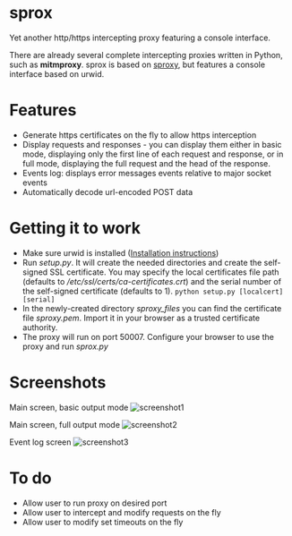 sprox
=====
Yet another http/https intercepting proxy featuring a console interface.

There are already several complete intercepting proxies written in Python, such as **mitmproxy**.
sprox is based on [sproxy](https://github.com/AdotDdot/sproxy), but features a console interface based on urwid.

Features
=======
  * Generate https certificates on the fly to allow https interception
  * Display requests and responses - you can display them either in basic mode, displaying only the first line of each request and response, or in full mode, displaying the full request and the head of the response.
  * Events log: displays error messages events relative to major socket events
  * Automatically decode url-encoded POST data
  
Getting it to work
==================
  * Make sure urwid is installed ([Installation instructions](https://github.com/wardi/urwid/wiki/Installation-instructions))
  * Run *setup.py*. It will create the needed directories and create the self-signed SSL certificate. You may specify the local certificates file path (defaults to */etc/ssl/certs/ca-certificates.crt*) and the serial number of the self-signed certificate (defaults to 1).
  `python setup.py [localcert] [serial]`
  * In the newly-created directory *sproxy_files* you can find the certificate file *sproxy.pem*. Import it in your browser as a trusted certificate authority.
  * The proxy will run on port 50007. Configure your browser to use the proxy and run *sprox.py*
  
Screenshots
===========
Main screen, basic output mode
![screenshot1](http://i62.tinypic.com/x6dbit.png "Screenshot 1")

Main screen, full output mode
![screenshot2](http://i59.tinypic.com/9adbfr.png "Screenshot 2")

Event log screen
![screenshot3](http://i59.tinypic.com/w9d4cw.png "Screenshot 3")

  
To do
=====
  * Allow user to run proxy on desired port
  * Allow user to intercept and modify requests on the fly
  * Allow user to modify set timeouts on the fly
